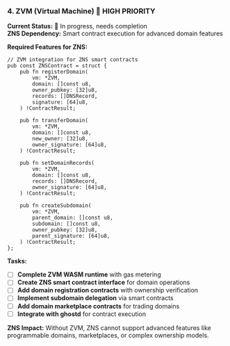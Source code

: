 ### **4. ZVM (Virtual Machine)** 🤖 HIGH PRIORITY
**Current Status:** 🔧 In progress, needs completion  
**ZNS Dependency:** Smart contract execution for advanced domain features

**Required Features for ZNS:**
```zig
// ZVM integration for ZNS smart contracts
pub const ZNSContract = struct {
    pub fn registerDomain(
        vm: *ZVM,
        domain: []const u8,
        owner_pubkey: [32]u8,
        records: []DNSRecord,
        signature: [64]u8,
    ) !ContractResult;
    
    pub fn transferDomain(
        vm: *ZVM,
        domain: []const u8,
        new_owner: [32]u8,
        owner_signature: [64]u8,
    ) !ContractResult;
    
    pub fn setDomainRecords(
        vm: *ZVM,
        domain: []const u8,
        records: []DNSRecord,
        owner_signature: [64]u8,
    ) !ContractResult;
    
    pub fn createSubdomain(
        vm: *ZVM,
        parent_domain: []const u8,
        subdomain: []const u8,
        owner_pubkey: [32]u8,
        parent_signature: [64]u8,
    ) !ContractResult;
};
```

**Tasks:**
- [ ] **Complete ZVM WASM runtime** with gas metering
- [ ] **Create ZNS smart contract interface** for domain operations
- [ ] **Add domain registration contracts** with ownership verification
- [ ] **Implement subdomain delegation** via smart contracts
- [ ] **Add domain marketplace contracts** for trading domains
- [ ] **Integrate with ghostd** for contract execution

**ZNS Impact:** Without ZVM, ZNS cannot support advanced features like programmable domains, marketplaces, or complex ownership models.


